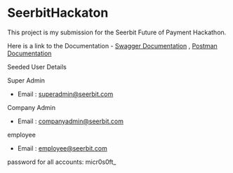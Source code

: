 # SeerbitHackaton

This project is my submission for the Seerbit Future of Payment Hackathon.

Here is a link to the Documentation - <a href="http://ertyuhack-001-site1.itempurl.com/swagger/index.html" target="_blank">Swagger Documentation</a> , <a href="https://documenter.getpostman.com/view/11348977/2s8YmSsLe8" target="_blank">Postman Documentation</a>

Seeded User Details

Super Admin
- Email : superadmin@seerbit.com

Company Admin
- Email : companyadmin@seerbit.com

employee
- Email : employee@seerbit.com

password for all accounts: micr0s0ft_
